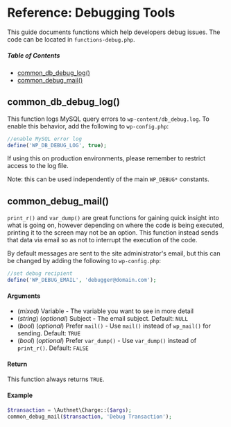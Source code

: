# Reference: Debugging Tools

This guide documents functions which help developers debug issues. The code can be located in `functions-debug.php`.



##### Table of Contents

 * [common_db_debug_log()](#common_db_debug_log)
 * [common_debug_mail()](#common_debug_mail)



## common_db_debug_log()

This function logs MySQL query errors to `wp-content/db_debug.log`. To enable this behavior, add the following to `wp-config.php`:

```php
//enable MySQL error log
define('WP_DB_DEBUG_LOG', true);
```

If using this on production environments, please remember to restrict access to the log file.

Note: this can be used independently of the main `WP_DEBUG*` constants.



## common_debug_mail()

`print_r()` and `var_dump()` are great functions for gaining quick insight into what is going on, however depending on where the code is being executed, printing it to the screen may not be an option. This function instead sends that data via email so as not to interrupt the execution of the code.

By default messages are sent to the site administrator's email, but this can be changed by adding the following to `wp-config.php`:

```php
//set debug recipient
define('WP_DEBUG_EMAIL', 'debugger@domain.com');
```

#### Arguments

 * (*mixed*) Variable - The variable you want to see in more detail
 * (*string*) (*optional*) Subject - The email subject. Default: `NULL`
 * (*bool*) (*optional*) Prefer `mail()` - Use `mail()` instead of `wp_mail()` for sending. Default: `TRUE`
 * (*bool*) (*optional*) Prefer `var_dump()` - Use `var_dump()` instead of `print_r()`. Default: `FALSE`

#### Return

This function always returns `TRUE`.

#### Example

```php
$transaction = \Authnet\Charge::($args);
common_debug_mail($transaction, 'Debug Transaction');
```

